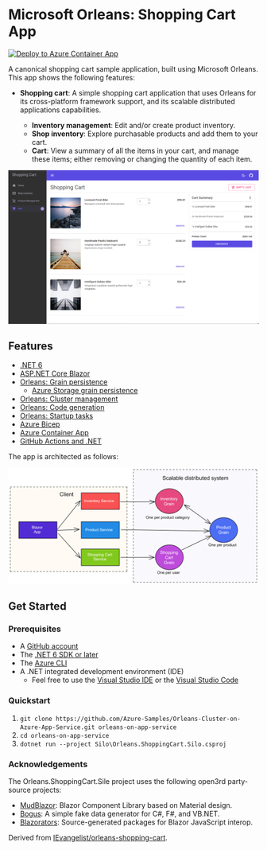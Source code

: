 # Microsoft Orleans: Shopping Cart App

[![Deploy to Azure Container App](https://github.com/IEvangelist/orleans-on-container-apps/actions/workflows/deploy.yml/badge.svg)](https://github.com/IEvangelist/orleans-on-container-apps/actions/workflows/deploy.yml)

A canonical shopping cart sample application, built using Microsoft Orleans. This app shows the following features:

- **Shopping cart**: A simple shopping cart application that uses Orleans for its cross-platform framework support, and its scalable distributed applications capabilities.

  - **Inventory management**: Edit and/or create product inventory.
  - **Shop inventory**: Explore purchasable products and add them to your cart.
  - **Cart**: View a summary of all the items in your cart, and manage these items; either removing or changing the quantity of each item.

![Shopping Cart sample app running.](media/shopping-cart.png)

## Features

- [.NET 6](https://docs.microsoft.com/dotnet/core/whats-new/dotnet-6)
- [ASP.NET Core Blazor](https://docs.microsoft.com/aspnet/core/blazor/?view=aspnetcore-6.0)
- [Orleans: Grain persistence](https://docs.microsoft.com/dotnet/orleans/grains/grain-persistence)
  - [Azure Storage grain persistence](https://docs.microsoft.com/dotnet/orleans/grains/grain-persistence/azure-storage)
- [Orleans: Cluster management](https://docs.microsoft.com/dotnet/orleans/implementation/cluster-management)
- [Orleans: Code generation](https://docs.microsoft.com/dotnet/orleans/grains/code-generation)
- [Orleans: Startup tasks](https://docs.microsoft.com/dotnet/orleans/host/configuration-guide/startup-tasks)
- [Azure Bicep](https://docs.microsoft.com/azure/azure-resource-manager/bicep)
- [Azure Container App](https://docs.microsoft.com/azure/container-apps/overview)
- [GitHub Actions and .NET](https://docs.microsoft.com/dotnet/devops/github-actions-overview)

The app is architected as follows:

![Shopping Cart sample app architecture.](media/shopping-cart-arch.png)

## Get Started

### Prerequisites

- A [GitHub account](https://github.com/join)
- The [.NET 6 SDK or later](https://dotnet.microsoft.com/download/dotnet)
- The [Azure CLI](/cli/azure/install-azure-cli)
- A .NET integrated development environment (IDE)
  - Feel free to use the [Visual Studio IDE](https://visualstudio.microsoft.com) or the [Visual Studio Code](https://code.visualstudio.com)

### Quickstart

1. `git clone https://github.com/Azure-Samples/Orleans-Cluster-on-Azure-App-Service.git orleans-on-app-service`
2. `cd orleans-on-app-service`
3. `dotnet run --project Silo\Orleans.ShoppingCart.Silo.csproj`

### Acknowledgements

The Orleans.ShoppingCart.Sile project uses the following open3rd party-source projects:

- [MudBlazor](https://github.com/MudBlazor/MudBlazor): Blazor Component Library based on Material design.
- [Bogus](https://github.com/bchavez/Bogus): A simple fake data generator for C#, F#, and VB.NET.
- [Blazorators](https://github.com/IEvangelist/blazorators): Source-generated packages for Blazor JavaScript interop.

Derived from [IEvangelist/orleans-shopping-cart](https://github.com/IEvangelist/orleans-shopping-cart).
